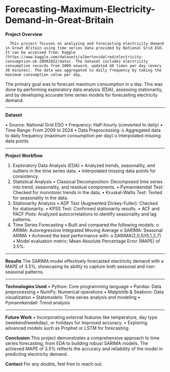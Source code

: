 # Forecasting-Maximum-Electricity-Demand-in-Great-Britain
**Project Overview**
      
      This project focuses on analyzing and forecasting electricity demand in Great Britain using time series data provided by National Grid ESO. It can be accessed from: Kaggle (https://www.kaggle.com/datasets/albertovidalrod/electricity-consumption-uk-20092022/data). The dataset includes electricity consumption records from 2009 onward, updated 48 times per day (every 30 minutes). The data was aggregated to daily frequency by taking the maximum consumption value per day.
The primary goal was to forecast maximum consumption in a day. This was done by performing exploratory data analysis (EDA), assessing stationarity, and by developing accurate time series models for forecasting electricity demand.
________________________________________
**Dataset**

•	Source: National Grid ESO
•	Frequency: Half-hourly (converted to daily)
•	Time Range: From 2009 to 2024
•	Data Preprocessing:
    o	Aggregated data to daily frequency (maximum consumption per day)
    o	Interpolated missing data points
________________________________________
**Project Workflow**
1. Exploratory Data Analysis (EDA)
    •	Analyzed trends, seasonality, and outliers in the time series data.
    •	Interpolated missing data points for consistency.
2. Statistical Analysis
    •	Classical Decomposition: Decomposed time series into trend, seasonality, and residual components.
    •	Pymannkendall Test: Checked for monotonic trends in the data.
    •	Kruskal-Wallis Test: Tested for seasonality in the data.
3. Stationarity Analysis
    •	ADF Test (Augmented Dickey-Fuller): Checked for stationarity.
    •	KPSS Test: Confirmed stationarity results.
    •	ACF and PACF Plots: Analyzed autocorrelations to identify seasonality and lag patterns.
4. Time Series Forecasting
    •	Built and compared the following models:
        o	ARIMA: Autoregressive Integrated Moving Average
        o	SARIMA: Seasonal ARIMA
    •	Achieved the best performance with:
        o	SARIMA(2,0,5)(5,1,2,7)
    •	Model evaluation metric: Mean Absolute Percentage Error (MAPE) of 3.5%.
________________________________________
**Results**
The SARIMA model effectively forecasted electricity demand with a MAPE of 3.5%, showcasing its ability to capture both seasonal and non-seasonal patterns.
________________________________________
**Technologies Used**
    •	Python: Core programming language
    •	Pandas: Data preprocessing
    •	NumPy: Numerical operations
    •	Matplotlib & Seaborn: Data visualization
    •	Statsmodels: Time series analysis and modeling
    •	Pymannkendall: Trend analysis
________________________________________
**Future Work**
    •	Incorporating external features like temperature, day type (weekend/weekday), or holidays for improved accuracy.
    •	Exploring advanced models such as Prophet or LSTM for forecasting.
    
**Conclusion**
    This project demonstrates a comprehensive approach to time series forecasting, from EDA to building robust SARIMA models. The achieved MAPE of 3.5% reflects the accuracy and reliability of the model in predicting electricity demand.
    
**Contact**
For any doubts, feel free to reach out. 


